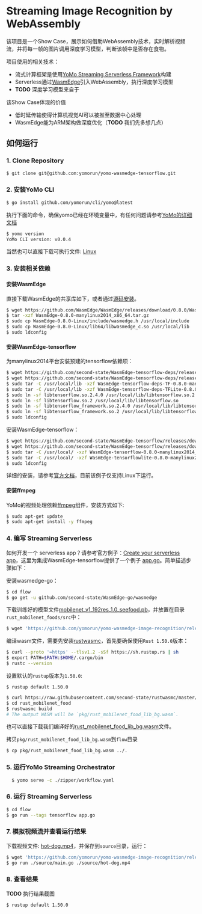 # Streaming Image Recognition by WebAssembly

该项目是一个Show Case，展示如何借助WebAssembly技术，实时解析视频流，并将每一帧的图片调用深度学习模型，判断该帧中是否存在食物。

项目使用的相关技术：

- 流式计算框架是使用[YoMo Streaming Serverless Framework](https://github.com/yomorun/yomo)构建
- Serverless通过[WasmEdge](https://github.com/WasmEdge/WasmEdge)引入WebAssembly，执行深度学习模型
- **TODO** 深度学习模型来自于 

该Show Case体现的价值

- 低时延传输使得计算机视觉AI可以被推至数据中心处理
- WasmEdge能为ARM架构做深度优化（**TODO** 我们先多想几点）

## 如何运行

### 1. Clone Repository

```bash
$ git clone git@github.com:yomorun/yomo-wasmedge-tensorflow.git
```

### 2. 安装YoMo CLI

```bash
$ go install github.com/yomorun/cli/yomo@latest
```

执行下面的命令，确保yomo已经在环境变量中，有任何问题请参考[YoMo的详细文档](https://github.com/yomorun/yomo)

```bash
$ yomo version
YoMo CLI version: v0.0.4
```

当然也可以直接下载可执行文件: [Linux](https://github.com/yomorun/yomo-app-image-recognition-example/releases/download/v0.1.0/yomo)

### 3. 安装相关依赖

#### 安装WasmEdge

直接下载WasmEdge的共享库如下，或者通过[源码安装](https://github.com/second-state/WasmEdge-go#option-1-build-from-the-source)。

```bash
$ wget https://github.com/WasmEdge/WasmEdge/releases/download/0.8.0/WasmEdge-0.8.0-manylinux2014_x86_64.tar.gz
$ tar -xzf WasmEdge-0.8.0-manylinux2014_x86_64.tar.gz
$ sudo cp WasmEdge-0.8.0-Linux/include/wasmedge.h /usr/local/include
$ sudo cp WasmEdge-0.8.0-Linux/lib64/libwasmedge_c.so /usr/local/lib
$ sudo ldconfig
```

#### 安装WasmEdge-tensorflow

为manylinux2014平台安装预建的tensorflow依赖项：

```bash
$ wget https://github.com/second-state/WasmEdge-tensorflow-deps/releases/download/0.8.0/WasmEdge-tensorflow-deps-TF-0.8.0-manylinux2014_x86_64.tar.gz
$ wget https://github.com/second-state/WasmEdge-tensorflow-deps/releases/download/0.8.0/WasmEdge-tensorflow-deps-TFLite-0.8.0-manylinux2014_x86_64.tar.gz
$ sudo tar -C /usr/local/lib -xzf WasmEdge-tensorflow-deps-TF-0.8.0-manylinux2014_x86_64.tar.gz
$ sudo tar -C /usr/local/lib -xzf WasmEdge-tensorflow-deps-TFLite-0.8.0-manylinux2014_x86_64.tar.gz
$ sudo ln -sf libtensorflow.so.2.4.0 /usr/local/lib/libtensorflow.so.2
$ sudo ln -sf libtensorflow.so.2 /usr/local/lib/libtensorflow.so
$ sudo ln -sf libtensorflow_framework.so.2.4.0 /usr/local/lib/libtensorflow_framework.so.2
$ sudo ln -sf libtensorflow_framework.so.2 /usr/local/lib/libtensorflow_framework.so
$ sudo ldconfig
```

安装WasmEdge-tensorflow：

```bash
$ wget https://github.com/second-state/WasmEdge-tensorflow/releases/download/0.8.0/WasmEdge-tensorflow-0.8.0-manylinux2014_x86_64.tar.gz
$ wget https://github.com/second-state/WasmEdge-tensorflow/releases/download/0.8.0/WasmEdge-tensorflowlite-0.8.0-manylinux2014_x86_64.tar.gz
$ sudo tar -C /usr/local/ -xzf WasmEdge-tensorflow-0.8.0-manylinux2014_x86_64.tar.gz
$ sudo tar -C /usr/local/ -xzf WasmEdge-tensorflowlite-0.8.0-manylinux2014_x86_64.tar.gz
$ sudo ldconfig
```

详细的安装，请参考[官方文档](https://github.com/second-state/WasmEdge-go#wasmedge-tensorflow-extension)，目前该例子仅支持Linux下运行。

#### 安装ffmpeg

YoMo的视频处理依赖[ffmpeg](https://www.ffmpeg.org/)组件，安装方式如下:

```bash
$ sudo apt-get update
$ sudo apt-get install -y ffmpeg
```

### 4. 编写 Streaming Serverless

如何开发一个 serverless app？请参考官方例子：[Create your serverless app](https://github.com/yomorun/yomo#2-create-your-serverless-app)，这里为集成WasmEdge-tensorflow提供了一个例子 [app.go](https://github.com/yomorun/yomo-wasmedge-image-recognition/blob/main/flow/app.go)。简单描述步骤如下：

安装wasmedge-go：

```bash
$ cd flow
$ go get -u github.com/second-state/WasmEdge-go/wasmedge
```

下载训练好的模型文件[mobilenet_v1_192res_1.0_seefood.pb](https://github.com/yomorun/yomo-wasmedge-image-recognition/releases/download/v0.1.0/mobilenet_v1_192res_1.0_seefood.pb)，并放置在目录`rust_mobilenet_foods/src`中：

```bash
$ wget 'https://github.com/yomorun/yomo-wasmedge-image-recognition/releases/download/v0.1.0/mobilenet_v1_192res_1.0_seefood.pb' -o rust_mobilenet_food/src/mobilenet_v1_192res_1.0_seefood.pb
```

编译wasm文件，需要先安装[rustwasmc](https://github.com/second-state/rustwasmc)，首先要确保使用`Rust 1.50.0`版本：

```bash
$ curl --proto '=https' --tlsv1.2 -sSf https://sh.rustup.rs | sh
$ export PATH=$PATH:$HOME/.cargo/bin
$ rustc --version
```

设置默认的`rustup`版本为`1.50.0`: 

`$ rustup default 1.50.0`

```bash
$ curl https://raw.githubusercontent.com/second-state/rustwasmc/master/installer/init.sh -sSf | sh
$ cd rust_mobilenet_food
$ rustwasmc build
# The output WASM will be `pkg/rust_mobilenet_food_lib_bg.wasm`.
```

也可以直接下载我们编译好的[rust_mobilenet_food_lib_bg.wasm](https://github.com/yomorun/yomo-wasmedge-image-recognition/releases/download/v0.1.0/rust_mobilenet_food_lib_bg.wasm)文件。

拷贝`pkg/rust_mobilenet_food_lib_bg.wasm`到`flow`目录

```bash
$ cp pkg/rust_mobilenet_food_lib_bg.wasm ../.
```

### 5. 运行YoMo Streaming Orchestrator

```bash
  $ yomo serve -c ./zipper/workflow.yaml
```

### 6. 运行 Streaming Serverless

```bash
$ cd flow
$ go run --tags tensorflow app.go
```

### 7. 模拟视频流并查看运行结果

下载视频文件: [hot-dog.mp4](https://github.com/yomorun/yomo-wasmedge-image-recognition/releases/download/v0.1.0/hot-dog.mp4)，并保存到`source`目录，运行：

```bash
$ wget 'https://github.com/yomorun/yomo-wasmedge-image-recognition/releases/download/v0.1.0/hot-dog.mp4' -o ./source/hot-dog.mp4
$ go run ./source/main.go ./source/hot-dog.mp4
```

### 8. 查看结果

**TODO** 执行结果截图


`$ rustup default 1.50.0`
